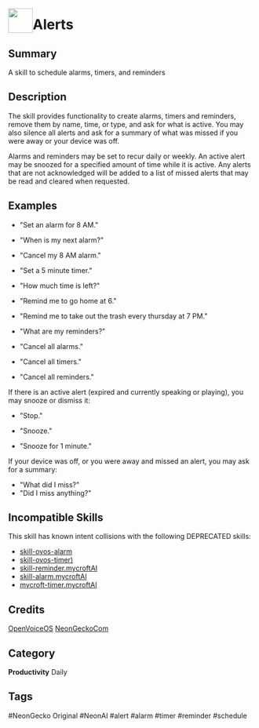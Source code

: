 # <img src='./logo.svg' card_color="#FF8600" width="50" style="vertical-align:bottom" style="vertical-align:bottom">Alerts  
  
## Summary  
  
A skill to schedule alarms, timers, and reminders


## Description  
  
The skill provides functionality to create alarms, timers and reminders, remove them by name, time, or type, and ask for
what is active. You may also silence all alerts and ask for a summary of what was missed if you were away or your device
was off.

Alarms and reminders may be set to recur daily or weekly. An active alert may be snoozed for a specified amount of time
while it is active. Any alerts that are not acknowledged will be added to a list of missed alerts that may be read and
cleared when requested.
    
  
## Examples  

- "Set an alarm for 8 AM."
- "When is my next alarm?"
- "Cancel my 8 AM alarm."

- "Set a 5 minute timer."
- "How much time is left?"

- "Remind me to go home at 6."
- "Remind me to take out the trash every thursday at 7 PM."
- "What are my reminders?"

- "Cancel all alarms."
- "Cancel all timers."
- "Cancel all reminders."


If there is an active alert (expired and currently speaking or playing), you may snooze or dismiss it:

- "Stop."

- "Snooze."
- "Snooze for 1 minute."
  
If your device was off, or you were away and missed an alert, you may ask for a summary:

- "What did I miss?"
- "Did I miss anything?"

## Incompatible Skills
This skill has known intent collisions with the following DEPRECATED skills:
- [skill-ovos-alarm](https://github.com/OpenVoiceOS/skill-ovos-alarm)
- [skill-ovos-timer)](https://github.com/OpenVoiceOS/skill-ovos-timer)
- [skill-reminder.mycroftAI](https://github.com/mycroftai/skill-reminder)
- [skill-alarm.mycroftAI](https://github.com/mycroftai/skill-alarm)
- [mycroft-timer.mycroftAI](https://github.com/mycroftai/mycroft-timer)

## Credits
[OpenVoiceOS](https://github.com/OpenVoiceOS)
[NeonGeckoCom](https://github.com/NeonGeckoCom)

## Category
**Productivity**
Daily

## Tags
#NeonGecko Original
#NeonAI
#alert
#alarm
#timer
#reminder
#schedule
